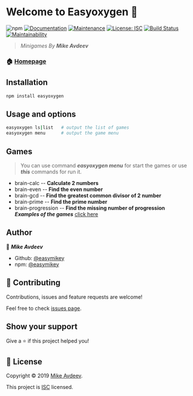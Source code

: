 # Welcome to Easyoxygen 👋
![npm](https://img.shields.io/npm/v/easyoxygen) [![Documentation](https://img.shields.io/badge/documentation-yes-brightgreen.svg)](https://github.com/easymikey/easyoxygen#readme)   [![Maintenance](https://img.shields.io/badge/Maintained%3F-yes-green.svg)](https://github.com/easymikey/frontend-project-lvl1/graphs/commit-activity)  [![License: ISC](https://img.shields.io/badge/License-ISC-yellow.svg)](https://github.com/easymikey/easyoxygen/blob/master/LICENSE) [![Build Status](https://travis-ci.org/easymikey/easyoxygen.svg?branch=master)](https://travis-ci.org/easymikey/easyoxygen) [![Maintainability](https://api.codeclimate.com/v1/badges/bbacee2ad63205461ccb/maintainability)](https://codeclimate.com/github/easymikey/frontend-project-lvl1/maintainability) 


> _Minigames By_ ***Mike Avdeev***

### 🏠 [Homepage](https://github.com/easymikey/easyoxygen#readme)

##  Installation

```bash
npm install easyoxygen
```

## Usage and options

```bash
easyoxygen ls|list   # output the list of games
easyoxygen menu      # output the game menu
```

##  Games  
> You can use command ***easyoxygen menu*** for start the games  or use ***this*** commands for run it.
* brain-calc --  **Calculate 2 numbers**
* brain-even -- **Find the even number**
* brain-gcd -- **Find the greatest common divisor of 2 number** 
* brain-prime -- **Find the prime number**
* brain-progression  -- **Find the missing number of progression**
***Examples of the games***    [click here](https://asciinema.org/a/261448)

## Author

👤 _**Mike Avdeev**_

* Github: [@easymikey](https://github.com/easymikey)
* npm: [@easymikey](https://www.npmjs.com/~easymikey)


## 🤝 Contributing

Contributions, issues and feature requests are welcome!

Feel free to check [issues page](https://github.com/easymikey/easyoxygen/issues).

## Show your support

Give a ⭐️ if this project helped you!


## 📝 License

Copyright © 2019 [Mike Avdeev](https://github.com/easymikey).

This project is [ISC](https://github.com/easymikey/easyoxygen/blob/master/LICENSE) licensed.